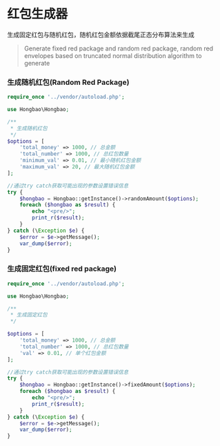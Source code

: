 # 红包生成器

生成固定红包与随机红包，随机红包金额依据截尾正态分布算法来生成
>Generate fixed red package and random red package, random red envelopes based on truncated normal distribution algorithm to generate


### 生成随机红包(Random Red Package) ###

```php
require_once '../vendor/autoload.php';

use Hongbao\Hongbao;

/**
 * 生成随机红包
 */
$options = [
    'total_money' => 1000, // 总金额
    'total_number' => 1000, // 总红包数量
    'minimum_val' => 0.01, // 最小随机红包金额
    'maximum_val' => 20, // 最大随机红包金额
];

//通过try catch获取可能出现的参数设置错误信息
try {
    $hongbao = Hongbao::getInstance()->randomAmount($options);
    foreach ($hongbao as $result) {
        echo "<pre/>";
        print_r($result);
    }
} catch (\Exception $e) {
    $error = $e->getMessage();
    var_dump($error);
}
```


### 生成固定红包(fixed red package) ###
```php
require_once '../vendor/autoload.php';

use Hongbao\Hongbao;

/**
 * 生成固定红包
 */

$options = [
    'total_money' => 1000, // 总金额
    'total_number' => 1000, // 总红包数量
    'val' => 0.01, // 单个红包金额
];

//通过try catch获取可能出现的参数设置错误信息
try {
    $hongbao = Hongbao::getInstance()->fixedAmount($options);
    foreach ($hongbao as $result) {
        echo "<pre/>";
        print_r($result);
    }
} catch (\Exception $e) {
    $error = $e->getMessage();
    var_dump($error);
}
```
